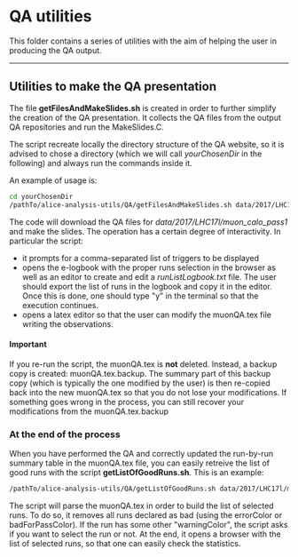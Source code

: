 # QA utilities
This folder contains a series of utilities with the aim of helping the user in producing the QA output.

---
## Utilities to make the QA presentation
The file **getFilesAndMakeSlides.sh** is created in order to further simplify the creation of the QA presentation.
It collects the QA files from the output QA repositories and run the MakeSlides.C.

The script recreate locally the directory structure of the QA website, so it is advised to chose a directory (which we will call _yourChosenDir_ in the following) and always run the commands inside it.

An example of usage is:
```bash
cd yourChosenDir
/pathTo/alice-analysis-utils/QA/getFilesAndMakeSlides.sh data/2017/LHC17l/muon_calo_pass1
```

The code will download the QA files for _data/2017/LHC17l/muon_calo_pass1_ and make the slides.
The operation has a certain degree of interactivity. In particular the script:
- it prompts for a comma-separated list of triggers to be displayed
- opens the e-logbook with the proper runs selection in the browser as well as an editor to create and edit a _runListLogbook.txt_ file. The user should export the list of runs in the logbook and copy it in the editor. Once this is done, one should type "y" in the terminal so that the execution continues.
- opens a latex editor so that the user can modify the muonQA.tex file writing the observations.

#### Important
If you re-run the script, the muonQA.tex is **not** deleted. Instead, a backup copy is created: muonQA.tex.backup.
The summary part of this backup copy (which is typically the one modified by the user) is then re-copied back into the new muonQA.tex so that you do not lose your modifications. If something goes wrong in the process, you can still recover your modifications from the muonQA.tex.backup

### At the end of the process
When you have performed the QA and correctly updated the run-by-run summary table in the muonQA.tex file, you can easily retreive the list of good runs with the script **getListOfGoodRuns.sh**.
This is an example:
```bash
/pathTo/alice-analysis-utils/QA/getListOfGoodRuns.sh data/2017/LHC17l/muon_calo_pass1/muonQA.tex
```
The script will parse the muonQA.tex in order to build the list of selected runs.
To do so, it removes all runs declared as bad (using the errorColor or badForPassColor).
If the run has some other "warningColor", the script asks if you want to select the run or not.
At the end, it opens a browser with the list of selected runs, so that one can easily check the statistics.
